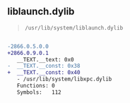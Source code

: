 ## liblaunch.dylib

> `/usr/lib/system/liblaunch.dylib`

```diff

-2866.0.5.0.0
+2866.0.9.0.1
   __TEXT.__text: 0x0
-  __TEXT.__const: 0x38
+  __TEXT.__const: 0x40
   - /usr/lib/system/libxpc.dylib
   Functions: 0
   Symbols:   112

```
